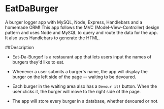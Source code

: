 # EatDaBurger
A burger logger app with MySQL, Node, Express, Handlebars and a homemade ORM!
This app follows the MVC (Model-View-Controller) design pattern and uses Node and MySQL to query and route the data for the app. It also uses Handlebars to generate the HTML.

##Description
* Eat-Da-Burger! is a restaurant app that lets users input the names of burgers they'd like to eat.

* Whenever a user submits a burger's name, the app will display the burger on the left side of the page -- waiting to be devoured.

* Each burger in the waiting area also has a `Devour it!` button. When the user clicks it, the burger will move to the right side of the page.

* The app will store every burger in a database, whether devoured or not.




